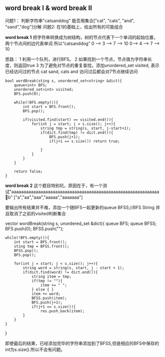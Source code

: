 ## word break I & word break II
问题1： 判断字符串"catsanddog" 能否用集合["cat", "cats", "and", "sand","dog"]分解
问题2: 在1的基础上，给出所有的可能组合

**word break 1**
把字符串转换成为树结构，树的节点代表下一个单词的起始位置，两个节点间的边代表单词
所以“catsanddog” 0 --> 3 --> 7 --> 10
0--> 4 --> 7 --> 10

思路：
	1 利用一个队列，进行BFS。
	2 如果找到一个节点，节点值为字符串长度，则返回true
	3 为了避免对节点的重复查找，添加unordered_set<int> visited, 表示已经访问过的节点
		cat sand, cats and 访问过后都会对7节点继续访问
		
	bool wordBreak(sting s, unordered_set<string> &dict){
		queue<int> BFS;
		unordered_set<int> visited;
		BFS.push(0);
		
		while(!BFS.empty()){
			int start = BFS.front();
			BFS.pop();
			
			if(visited.find(start) == visited.end()){
				for(int j = start; j < s.size(); j++){
					string tmp = string(s, start, j-start+1);
					if(dict.find(tmp) != dict.end()){
						BFS.push(j+1);
						if(j+1 == s.size()) return true;
					
					}
				}
			}
		}
		
		return false;
	}
	
	

**word break 2**
这个题目特别坑，原因在于，有一个测试"aaaaaaaaaaaaaaaaaaaaaaaaaaaaaaaaaaaaaaaaaaaaaaaaaaaaaaaaaaaaab" ["a","aa","aaa","aaaaa","aaaaaaa"]

要输出所有结果并不难，添加一个随BFS一起更新的queue<string> BFSS;//BFS String
并且取消了之前的visited判断集合

vector<string> wordBreak(string s, unordered_set<string> &dict){
	queue<int> BFS;
	queue<string> BFSS;
	BFS.push(0);
	BFSS.push("");
	
	while(!BFS.empty()){
		int start = BFS.front();
		sting tmp = BFSS.front();
		BFSS.pop();
		BFS.pop();
		
		for(int j = start; j < s.size(); j++){
			string word = string(s, start, j - start + 1);
			if(dict.find(word) != dict.end()){
				string item = tmp;
				if(tmp != ""){
					item += " ";
				} else { }
				item += word;
				BFSS.push(item);
				BFS.push(j+1);
				if(j+1 == s.size()){
					res.push_back(item);
			}
		}
	}
}


即使最后的结果，已经添加完毕的字符串添加到了BFSS,但是相应的BFS中保存的int为s.size().所以不会有问题。